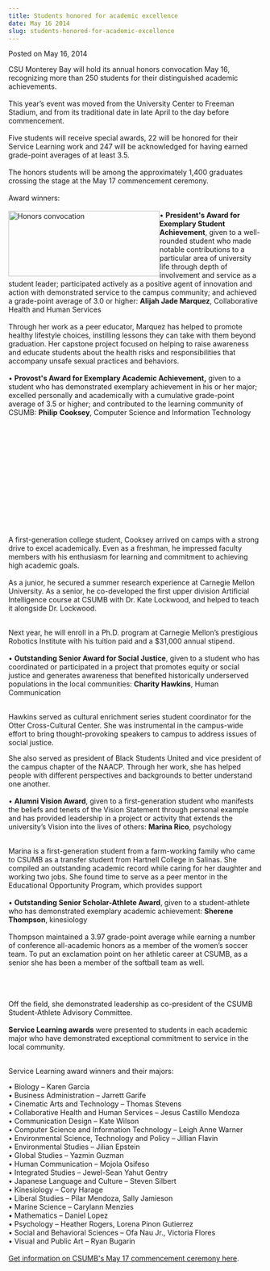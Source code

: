 ```yaml
---
title: Students honored for academic excellence
date: May 16 2014
slug: students-honored-for-academic-excellence
---
```


 



<span class="date">Posted on May 16, 2014    </span>
<p>CSU Monterey Bay will hold its annual honors convocation May 16,
recognizing more than 250 students for their distinguished academic
achievements.<br>
<br>
This year&#x2019;s event was moved from the University Center to Freeman
Stadium, and from its traditional date in late April to the day
before commencement.<br>
<br>
Five students will receive special awards, 22 will be honored for
their Service Learning work and 247 will be acknowledged for having
earned grade-point averages of at least 3.5.<br>
<br>
The honors students will be among the approximately 1,400 graduates
crossing the stage at the May 17 commencement ceremony.<br>
<br>
Award winners:<br>
<br>
<img alt="Honors convocation " src="https://news.csumb.edu/sites/default/files/65/attachments/news/images/honors.smaller.jpg" style="width:300px; height:130px; float:left">&#x2022;
<strong>President&apos;s Award for Exemplary Student
Achievement</strong>, given to a well-rounded student who made
notable contributions to a particular area of university life
through depth of involvement and service as a student leader;
participated actively as a positive agent of innovation and action
with demonstrated service to the campus community; and achieved a
grade-point average of 3.0 or higher: <strong>Alijah Jade
Marquez</strong>, Collaborative Health and Human Services<br>
<br>
Through her work as a peer educator, Marquez has helped to promote
healthy lifestyle choices, instilling lessons they can take with
them beyond graduation. Her capstone project focused on helping to
raise awareness and educate students about the health risks and
responsibilities that accompany unsafe sexual practices and
behaviors.<br>
<br>
&#x2022; <strong>Provost&apos;s Award for Exemplary Academic
Achievement,</strong> given to a student who has demonstrated
exemplary achievement in his or her major; excelled personally and
academically with a cumulative grade-point average of 3.5 or
higher; and contributed to the learning community of CSUMB:
<strong>Philip</strong> <strong>Cooksey</strong>, Computer Science
and Information Technology</br></br></br></br></img></br></br></br></br></br></br></br></br></br></br></p>
<p>A first-generation college student, Cooksey arrived on camps
with a strong drive to excel academically. Even as a freshman, he
impressed faculty members with his enthusiasm for learning and
commitment to achieving high academic goals.<br>
<br>
As a junior, he secured a summer research experience at Carnegie
Mellon University. As a senior, he co-developed the first upper
division Artificial Intelligence course at CSUMB with Dr. Kate
Lockwood, and helped to teach it alongside Dr. Lockwood.</br></br></p>
<p>Next year, he will enroll in a Ph.D. program at Carnegie
Mellon&#x2019;s prestigious Robotics Institute with his tuition paid and a
$31,000 annual stipend.<br>
<br>
&#x2022; <strong>Outstanding Senior Award for Social Justice</strong>,
given to a student who has coordinated or participated in a project
that promotes equity or social justice and generates awareness that
benefited historically underserved populations in the local
communities: <strong>Charity Hawkins</strong>, Human
Communication</br></br></p>
<p>Hawkins served as cultural enrichment series student coordinator
for the Otter Cross-Cultural Center. She was instrumental in the
campus-wide effort to bring thought-provoking speakers to campus to
address issues of social justice.</p>
<p>She also served as president of Black Students United and vice
president of the campus chapter of the NAACP. Through her work, she
has helped people with different perspectives and backgrounds to
better understand one another.<br>
<br>
&#x2022; <strong>Alumni Vision Award</strong>, given to a first-generation
student who manifests the beliefs and tenets of the Vision
Statement through personal example and has provided leadership in a
project or activity that extends the university&#x2019;s Vision into the
lives of others: <strong>Marina Rico</strong>, psychology</br></br></p>
<p>Marina is a first-generation student from a farm-working family
who came to CSUMB as a transfer student from Hartnell College in
Salinas. She compiled an outstanding academic record while caring
for her daughter and working two jobs. She found time to serve as a
peer mentor in the Educational Opportunity Program, which provides
support<br>
<br>
&#x2022; <strong>Outstanding Senior Scholar-Athlete Award</strong>, given
to a student-athlete who has demonstrated exemplary academic
achievement: <strong>Sherene Thompson</strong>, kinesiology&#x2028;&#x2028;<br>
<br>
Thompson maintained a 3.97 grade-point average while earning a
number of conference all-academic honors as a member of the women&#x2019;s
soccer team. To put an exclamation point on her athletic career at
CSUMB, as a senior she has been a member of the softball team as
well.</br></br></br></br></p>
<p>Off the field, she demonstrated leadership as co-president of
the CSUMB Student-Athlete Advisory Committee.<br>
<br>
<strong>Service Learning awards</strong> were presented to students
in each academic major who have demonstrated exceptional commitment
to service in the local community.</br></br></p>
<p>Service Learning award winners and their majors: &#x2028;</p>
<p>&#x2022; Biology &#x2013; Karen Garcia<br>
&#x2022; Business Administration &#x2013; Jarrett Garife&#x2028;<br>
&#x2022; Cinematic Arts and Technology &#x2013; Thomas Stevens<br>
&#x2022; Collaborative Health and Human Services &#x2013; Jesus Castillo
Mendoza&#x2028;<br>
&#x2022; Communication Design &#x2013; Kate Wilson<br>
&#x2022; Computer Science and Information Technology &#x2013; Leigh Anne
Warner<br>
&#x2022; Environmental Science, Technology and Policy &#x2013; Jillian
Flavin<br>
&#x2022; Environmental Studies &#x2013; Jilian Epstein&#x2028;&#x2028;<br>
&#x2022; Global Studies &#x2013; Yazmin Guzman<br>
&#x2022; Human Communication &#x2013; Mojola Osifeso<br>
&#x2022; Integrated Studies &#x2013; Jewel-Sean Yahut Gentry&#x2028;<br>
&#x2022; Japanese Language and Culture &#x2013; Steven Silbert<br>
&#x2022; Kinesiology &#x2013; Cory Harage<br>
&#x2022; Liberal Studies &#x2013; Pilar Mendoza, Sally Jamieson<br>
&#x2022; Marine Science &#x2013; Carylann Menzies<br>
&#x2022; Mathematics &#x2013; Daniel Lopez<br>
&#x2022; Psychology &#x2013; Heather Rogers, Lorena Pinon Gutierrez<br>
&#x2022; Social and Behavioral Sciences &#x2013; Ofa Nau&#x2028;Jr., Victoria
Flores<br>
&#x2022; Visual and Public Art &#x2013; Ryan Bugarin<br>
<br>
<a href="https://commencement.csumb.edu/commencement-home" rel="nofollow">Get information on CSUMB&apos;s May 17 commencement ceremony
here</a>.<br>
<br>
&#x2028;</br></br></br></br></br></br></br></br></br></br></br></br></br></br></br></br></br></br></br></br></br></br></p>





```
